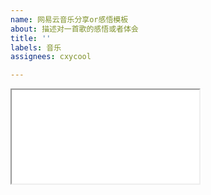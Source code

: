 ```yaml
---
name: 网易云音乐分享or感悟模板
about: 描述对一首歌的感悟或者体会
title: ''
labels: 音乐
assignees: cxycool

---
```


<!--可以写写描述文字-->


<iframe class="musicplayer" src="./plugin/music/music.html?
 id=【网易云音乐ID】
 &platform=“Q”
"></iframe>
